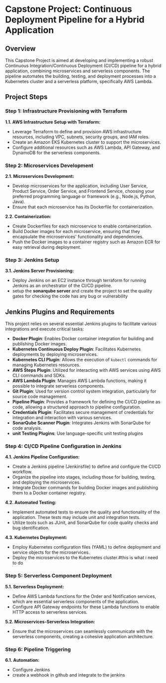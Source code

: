 # Capstone Project: Continuous Deployment Pipeline for a Hybrid Application

## Overview

This Capstone Project is aimed at developing and implementing a robust Continuous Integration/Continuous Deployment (CI/CD) pipeline for a hybrid application, combining microservices and serverless components. The pipeline automates the building, testing, and deployment processes into a Kubernetes cluster and a serverless platform, specifically AWS Lambda.

## Project Steps

### Step 1: Infrastructure Provisioning with Terraform

**1.1. AWS Infrastructure Setup with Terraform:**
- Leverage Terraform to define and provision AWS infrastructure resources, including VPC, subnets, security groups, and IAM roles.
- Create an Amazon EKS Kubernetes cluster to support the microservices.
- Configure additional resources such as AWS Lambda, API Gateway, and DynamoDB for the serverless components.

### Step 2: Microservices Development

**2.1. Microservices Development:**
- Develop microservices for the application, including User Service, Product Service, Order Service, and Frontend Service, choosing your preferred programming language or framework (e.g., Node.js, Python, Java).
- Ensure that each microservice has its Dockerfile for containerization.

**2.2. Containerization:**
- Create Dockerfiles for each microservice to enable containerization.
- Build Docker images for each microservice, ensuring that they encapsulate the microservices' functionality and dependencies.
- Push the Docker images to a container registry such as Amazon ECR for easy retrieval during deployment.

### Step 3: Jenkins Setup

**3.1. Jenkins Server Provisioning:**
- Deploy Jenkins on an EC2 instance through terraform for running Jenkins as an orchestrator of the CI/CD pipeline.
- setup the **sonarqube server** and create the project to set the quality gates for checking the code has any bug or vulnerability
## Jenkins Plugins and Requirements

This project relies on several essential Jenkins plugins to facilitate various integrations and execute critical tasks:

- **Docker Plugin**: Enables Docker container integration for building and publishing Docker images.
- **Kubernetes Continuous Deploy Plugin**: Facilitates Kubernetes deployments by deploying microservices.
- **Kubernetes CLI Plugin**: Allows the execution of `kubectl` commands for managing Kubernetes resources.
- **AWS Steps Plugin**: Utilized for interacting with AWS services using AWS CLI commands and SDKs.
- **AWS Lambda Plugin**: Manages AWS Lambda functions, making it possible to integrate serverless components.
- **Git Plugin**: Used for version control system integration, particularly for source code management.
- **Pipeline Plugin**: Provides a framework for defining the CI/CD pipeline as code, allowing a structured approach to pipeline configuration.
- **Credentials Plugin**: Facilitates secure management of credentials for integration and interaction with various services.
- **SonarQube Scanner Plugin**: Integrates Jenkins with SonarQube for code analysis.
- **unit Testing Plugins**: Use language-specific unit testing plugins


### Step 4: CI/CD Pipeline Configuration in Jenkins

**4.1. Jenkins Pipeline Configuration:**
- Create a Jenkins pipeline (Jenkinsfile) to define and configure the CI/CD workflow.
- Organize the pipeline into stages, including those for building, testing, and deploying the microservices.
- Integrate Docker commands for building Docker images and publishing them to a Docker container registry.

**4.2. Automated Testing:**
- Implement automated tests to ensure the quality and functionality of the application. These tests may include unit and integration tests.
- Utilize tools such as JUnit, and SonarQube for code quality checks and bug identification.

**4.3. Kubernetes Deployment:**
- Employ Kubernetes configuration files (YAML) to define deployment and service objects for the microservices.
- Deploy the microservices to the Kubernetes cluster.#this is what i need to do 

### Step 5: Serverless Component Deployment

**5.1. Serverless Deployment:**
- Define AWS Lambda functions for the Order and Notification services, which are essential serverless components of the application.
- Configure API Gateway endpoints for these Lambda functions to enable HTTP access to serverless services.

**5.2. Microservices-Serverless Integration:**
- Ensure that the microservices can seamlessly communicate with the serverless components, creating a cohesive application architecture.

### Step 6: Pipeline Triggering

**6.1. Automation:**
- Configure Jenkins
- create a webhook in github and integrate to the jenkins 
